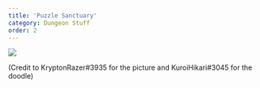 ```yaml
---
title: 'Puzzle Sanctuary'
category: Dungeon Stuff
order: 2
---
```


<!--- this broken in github so i use link bellow instead
![](/images/puzzlesol.png)
--->

![](https://raw.githubusercontent.com/seeyaa32/test456/master/_docs/2-imp-dungeons/images/puzzlesol.png)

(Credit to KryptonRazer#3935 for the picture and KuroiHikari#3045 for the doodle)
